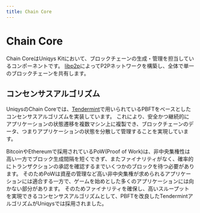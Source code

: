 ```yaml
---
title: Chain Core
---
```


# Chain Core

Chain CoreはUniqys Kitにおいて、ブロックチェーンの生成・管理を担当しているコンポーネントです。
[libp2p](https://github.com/libp2p)によってP2Pネットワークを構築し、全体で単一のブロックチェーンを共有します。

## コンセンサスアルゴリズム

UniqysのChain Coreでは、[Tendermint](https://tendermint.com/static/docs/tendermint.pdf)で用いられているPBFTをベースとしたコンセンサスアルゴリズムを実装しています。
これにより、安全かつ継続的にアプリケーションの状態遷移を複数マシン上に複製でき、ブロックチェーンのデータ、つまりアプリケーションの状態を分散して管理することを実現しています。

BitcoinやEthereumで採用されているPoW(Proof of Work)は、非中央集権性は高い一方でブロック生成間隔を短くできず、またファイナリティがなく、確率的にトランザクションの承認を確認するまでいくつかのブロックを待つ必要があります。
そのためPoWは資産の管理など高い非中央集権が求められるアプリケーションには適合する一方で、ゲームを始めとした多くのアプリケーションには向かない部分があります。
そのためファイナリティを確保し、高いスループットを実現できるコンセンサスアルゴリズムとして、PBFTを改良したTendermintアルゴリズムがUniqysでは採用されました。
